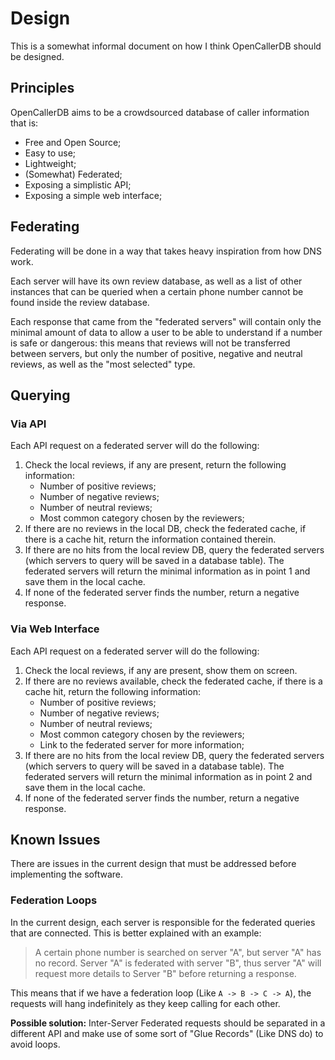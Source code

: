 Design
======

This is a somewhat informal document on how I think OpenCallerDB should be designed.

Principles
----------

OpenCallerDB aims to be a crowdsourced database of caller information that is:

- Free and Open Source;
- Easy to use;
- Lightweight;
- (Somewhat) Federated;
- Exposing a simplistic API;
- Exposing a simple web interface;

Federating
----------

Federating will be done in a way that takes heavy inspiration from how DNS work.

Each server will have its own review database, as well as a list of other instances that can be queried when a certain phone number cannot be found inside the review database.

Each response that came from the "federated servers" will contain only the minimal amount of data to allow a user to be able to understand if a number is safe or dangerous: this means that reviews will not be transferred between servers, but only the number of positive, negative and neutral reviews, as well as the "most selected" type.

Querying
--------

### Via API

Each API request on a federated server will do the following:

1. Check the local reviews, if any are present, return the following information:
    - Number of positive reviews;
    - Number of negative reviews;
    - Number of neutral reviews;
    - Most common category chosen by the reviewers;
2. If there are no reviews in the local DB, check the federated cache, if there is a cache hit, return the information contained therein.
3. If there are no hits from the local review DB, query the federated servers (which servers to query will be saved in a database table). The federated servers will return the minimal information as in point 1 and save them in the local cache.
4. If none of the federated server finds the number, return a negative response.

### Via Web Interface

Each API request on a federated server will do the following:

1. Check the local reviews, if any are present, show them on screen.
2. If there are no reviews available, check the federated cache, if there is a cache hit, return the following information:
    - Number of positive reviews;
    - Number of negative reviews;
    - Number of neutral reviews;
    - Most common category chosen by the reviewers;
    - Link to the federated server for more information;
3. If there are no hits from the local review DB, query the federated servers (which servers to query will be saved in a database table). The federated servers will return the minimal information as in point 2 and save them in the local cache.
4. If none of the federated server finds the number, return a negative response.

Known Issues
------------

There are issues in the current design that must be addressed before implementing the software.

### Federation Loops

In the current design, each server is responsible for the federated queries that are connected. This is better explained with an example:

> A certain phone number is searched on server "A", but server "A" has no record. Server "A" is federated with server "B", thus server "A" will request more details to Server "B" before returning a response.

This means that if we have a federation loop (Like `A -> B -> C -> A`), the requests will hang indefinitely as they keep calling for each other.

**Possible solution:** Inter-Server Federated requests should be separated in a different API and make use of some sort of "Glue Records" (Like DNS do) to avoid loops.
